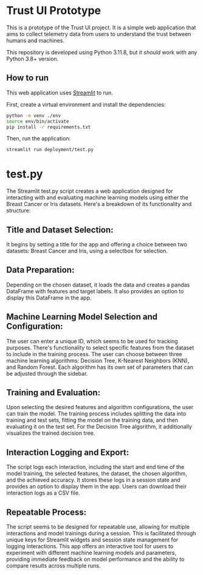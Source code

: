 # Trust UI Prototype

This is a prototype of the Trust UI project.
It is a simple web application that aims to collect telemetry data from users to understand the trust between humans and machines.

This repository is developed using Python 3.11.8, but it _should_ work with any Python 3.8+ version.

## How to run

This web application uses [Streamlit](https://streamlit.io/) to run.

First, create a virtual environment and install the dependencies:
```bash
python -m venv ./env
source env/bin/activate
pip install -r requirements.txt
```

Then, run the application:
```bash
streamlit run deployment/test.py
```
# test.py

The Streamlit test.py script creates a web application designed for interacting with and evaluating machine learning models using either the Breast Cancer or Iris datasets. Here's a breakdown of its functionality and structure:

## Title and Dataset Selection:
It begins by setting a title for the app and offering a choice between two datasets: Breast Cancer and Iris, using a selectbox for selection.
## Data Preparation:
Depending on the chosen dataset, it loads the data and creates a pandas DataFrame with features and target labels. It also provides an option to display this DataFrame in the app.
## Machine Learning Model Selection and Configuration:
The user can enter a unique ID, which seems to be used for tracking purposes.
There's functionality to select specific features from the dataset to include in the training process.
The user can choose between three machine learning algorithms: Decision Tree, K-Nearest Neighbors (KNN), and Random Forest. Each algorithm has its own set of parameters that can be adjusted through the sidebar.
## Training and Evaluation:
Upon selecting the desired features and algorithm configurations, the user can train the model. The training process includes splitting the data into training and test sets, fitting the model on the training data, and then evaluating it on the test set.
For the Decision Tree algorithm, it additionally visualizes the trained decision tree.
## Interaction Logging and Export:
The script logs each interaction, including the start and end time of the model training, the selected features, the dataset, the chosen algorithm, and the achieved accuracy.
It stores these logs in a session state and provides an option to display them in the app.
Users can download their interaction logs as a CSV file.
## Repeatable Process:
The script seems to be designed for repeatable use, allowing for multiple interactions and model trainings during a session. This is facilitated through unique keys for Streamlit widgets and session state management for logging interactions.
This app offers an interactive tool for users to experiment with different machine learning models and parameters, providing immediate feedback on model performance and the ability to compare results across multiple runs.
